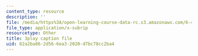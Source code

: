 ```yaml
---
content_type: resource
description: ''
file: /media/https%3A/open-learning-course-data-rc.s3.amazonaws.com/6-451-principles-of-digital-communication-ii-spring-2005/82a2ba862d566ea32020d7bc78cc2ba4_47yJ7g6DzkA.srt
file_type: application/x-subrip
resourcetype: Other
title: 3play caption file
uid: 82a2ba86-2d56-6ea3-2020-d7bc78cc2ba4
---
```

